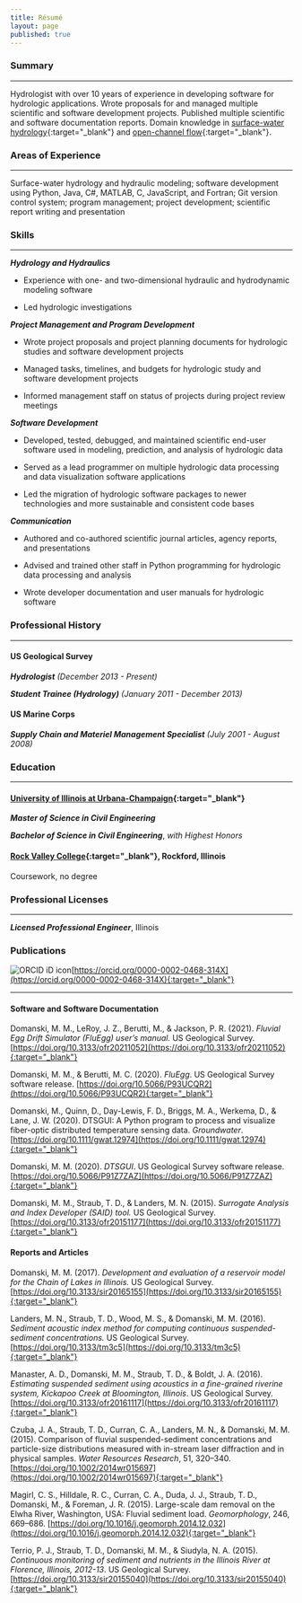 ```yaml
---
title: Résumé
layout: page
published: true
---
```


### Summary

---

Hydrologist with over 10 years of experience in developing software for hydrologic applications. Wrote proposals for and
managed multiple scientific and software development projects. Published multiple scientific and software documentation
reports. Domain knowledge in [surface-water hydrology](https://en.wikipedia.org/wiki/Surface-water_hydrology){:target="_blank"} and
[open-channel flow](https://en.wikipedia.org/wiki/Open-channel_flow){:target="_blank"}.

### Areas of Experience

---

Surface-water hydrology and hydraulic modeling; software development using Python, Java, C#, MATLAB, C, JavaScript,
and Fortran; Git version control system; program management; project development; scientific report writing and
presentation

### Skills

---

***Hydrology and Hydraulics***

- Experience with one- and two-dimensional hydraulic and hydrodynamic modeling software

- Led hydrologic investigations

***Project Management and Program Development***

- Wrote project proposals and project planning documents for hydrologic studies and software development projects

- Managed tasks, timelines, and budgets for hydrologic study and software development projects

- Informed management staff on status of projects during project review meetings

***Software Development***

- Developed, tested, debugged, and maintained scientific end-user software used in modeling, prediction, and analysis
   of hydrologic data

- Served as a lead programmer on multiple hydrologic data processing and data visualization software applications

- Led the migration of hydrologic software packages to newer technologies and more sustainable and consistent code
   bases

***Communication***

- Authored and co-authored scientific journal articles, agency reports, and presentations

- Advised and trained other staff in Python programming for hydrologic data processing and analysis

- Wrote developer documentation and user manuals for hydrologic software

### Professional History

---

#### US Geological Survey

***Hydrologist***
*(December 2013 - Present)*

***Student Trainee (Hydrology)***
*(January 2011 - December 2013)*

#### US Marine Corps

***Supply Chain and Materiel Management Specialist***
*(July 2001 - August 2008)*

### Education

---

#### [University of Illinois at Urbana-Champaign](https://cee.illinois.edu){:target="_blank"}

***Master of Science in Civil Engineering***

***Bachelor of Science in Civil Engineering***, *with Highest Honors*

#### [Rock Valley College](https://www.rockvalleycollege.edu){:target="_blank"}, Rockford, Illinois

Coursework, no degree

### Professional Licenses

---

***Licensed Professional Engineer***, Illinois

### Publications

![ORCID iD icon](https://info.orcid.org/wp-content/uploads/2019/11/orcid_16x16.png)[https://orcid.org/0000-0002-0468-314X](https://orcid.org/0000-0002-0468-314X){:target="_blank"}

---

#### Software and Software Documentation

Domanski, M. M., LeRoy, J. Z., Berutti, M., & Jackson, P. R. (2021). *Fluvial Egg Drift Simulator (FluEgg) user’s manual.* US Geological Survey. [https://doi.org/10.3133/ofr20211052](https://doi.org/10.3133/ofr20211052){:target="_blank"}

Domanski, M. M., & Berutti, M. C. (2020). *FluEgg*. US Geological Survey software release. [https://doi.org/10.5066/P93UCQR2](https://doi.org/10.5066/P93UCQR2){:target="_blank"}

Domanski, M., Quinn, D., Day-Lewis, F. D., Briggs, M. A., Werkema, D., & Lane, J. W. (2020). DTSGUI: A Python program to process and visualize fiber-optic distributed temperature sensing data. *Groundwater*. [https://doi.org/10.1111/gwat.12974](https://doi.org/10.1111/gwat.12974){:target="_blank"}

Domanski, M. M. (2020). *DTSGUI*. US Geological Survey software release. [https://doi.org/10.5066/P91Z7ZAZ](https://doi.org/10.5066/P91Z7ZAZ){:target="_blank"}

Domanski, M. M., Straub, T. D., & Landers, M. N. (2015). *Surrogate Analysis and Index Developer (SAID) tool.* US Geological Survey. [https://doi.org/10.3133/ofr20151177](https://doi.org/10.3133/ofr20151177){:target="_blank"}

#### Reports and Articles

Domanski, M. M. (2017). *Development and evaluation of a reservoir model for the Chain of Lakes in Illinois.* US Geological Survey. [https://doi.org/10.3133/sir20165155](https://doi.org/10.3133/sir20165155){:target="_blank"}

Landers, M. N., Straub, T. D., Wood, M. S., & Domanski, M. M. (2016). *Sediment acoustic index method for computing continuous suspended-sediment concentrations.* US Geological Survey. [https://doi.org/10.3133/tm3c5](https://doi.org/10.3133/tm3c5){:target="_blank"}

Manaster, A. D., Domanski, M. M., Straub, T. D., & Boldt, J. A. (2016). *Estimating suspended sediment using acoustics in a fine-grained riverine system, Kickapoo Creek at Bloomington, Illinois*. US Geological Survey. [https://doi.org/10.3133/ofr20161117](https://doi.org/10.3133/ofr20161117){:target="_blank"}

Czuba, J. A., Straub, T. D., Curran, C. A., Landers, M. N., & Domanski, M. M. (2015). Comparison of fluvial suspended-sediment concentrations and particle-size distributions measured with in-stream laser diffraction and in physical samples. *Water Resources Research*, 51, 320–340. [https://doi.org/10.1002/2014wr015697](https://doi.org/10.1002/2014wr015697){:target="_blank"}

Magirl, C. S., Hilldale, R. C., Curran, C. A., Duda, J. J., Straub, T. D., Domanski, M., & Foreman, J. R. (2015). Large-scale dam removal on the Elwha River, Washington, USA: Fluvial sediment load. *Geomorphology*, 246, 669–686. [https://doi.org/10.1016/j.geomorph.2014.12.032](https://doi.org/10.1016/j.geomorph.2014.12.032){:target="_blank"}

Terrio, P. J., Straub, T. D., Domanski, M. M., & Siudyla, N. A. (2015). *Continuous monitoring of sediment and nutrients in the Illinois River at Florence, Illinois, 2012-13*. US Geological Survey. [https://doi.org/10.3133/sir20155040](https://doi.org/10.3133/sir20155040){:target="_blank"}
